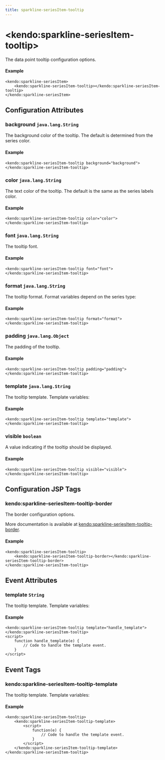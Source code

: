 ```yaml
---
title: sparkline-seriesItem-tooltip
---
```


# \<kendo:sparkline-seriesItem-tooltip\>

The data point tooltip configuration options.

#### Example
    <kendo:sparkline-seriesItem>
        <kendo:sparkline-seriesItem-tooltip></kendo:sparkline-seriesItem-tooltip>
    </kendo:sparkline-seriesItem>

## Configuration Attributes

### background `java.lang.String`

The background color of the tooltip. The default is determined from the series color.

#### Example
    <kendo:sparkline-seriesItem-tooltip background="background">
    </kendo:sparkline-seriesItem-tooltip>

### color `java.lang.String`

The text color of the tooltip. The default is the same as the series labels color.

#### Example
    <kendo:sparkline-seriesItem-tooltip color="color">
    </kendo:sparkline-seriesItem-tooltip>

### font `java.lang.String`

The tooltip font.

#### Example
    <kendo:sparkline-seriesItem-tooltip font="font">
    </kendo:sparkline-seriesItem-tooltip>

### format `java.lang.String`

The tooltip format. Format variables depend on the series type:

#### Example
    <kendo:sparkline-seriesItem-tooltip format="format">
    </kendo:sparkline-seriesItem-tooltip>

### padding `java.lang.Object`

The padding of the tooltip.

#### Example
    <kendo:sparkline-seriesItem-tooltip padding="padding">
    </kendo:sparkline-seriesItem-tooltip>

### template `java.lang.String`

The tooltip template.
Template variables:

#### Example
    <kendo:sparkline-seriesItem-tooltip template="template">
    </kendo:sparkline-seriesItem-tooltip>

### visible `boolean`

A value indicating if the tooltip should be displayed.

#### Example
    <kendo:sparkline-seriesItem-tooltip visible="visible">
    </kendo:sparkline-seriesItem-tooltip>


##  Configuration JSP Tags

### kendo:sparkline-seriesItem-tooltip-border

The border configuration options.

More documentation is available at [kendo:sparkline-seriesItem-tooltip-border](/kendo-ui/api/wrappers/jsp/sparkline/seriesitem-tooltip-border).

#### Example

    <kendo:sparkline-seriesItem-tooltip>
        <kendo:sparkline-seriesItem-tooltip-border></kendo:sparkline-seriesItem-tooltip-border>
    </kendo:sparkline-seriesItem-tooltip>


## Event Attributes

### template `String`

The tooltip template.
Template variables:


#### Example
    <kendo:sparkline-seriesItem-tooltip template="handle_template">
    </kendo:sparkline-seriesItem-tooltip>
    <script>
        function handle_template(e) {
            // Code to handle the template event.
        }
    </script>

## Event Tags

### kendo:sparkline-seriesItem-tooltip-template

The tooltip template.
Template variables:


#### Example
    <kendo:sparkline-seriesItem-tooltip>
        <kendo:sparkline-seriesItem-tooltip-template>
            <script>
                function(e) {
                    // Code to handle the template event.
                }
            </script>
        </kendo:sparkline-seriesItem-tooltip-template>
    </kendo:sparkline-seriesItem-tooltip>

